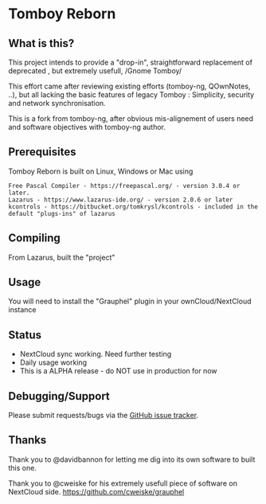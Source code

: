 Tomboy Reborn
=============

What is this?
-------------

This project intends to provide a "drop-in", straightforward replacement of deprecated , but extremely usefull, /Gnome Tomboy/

This effort came after reviewing existing efforts (tomboy-ng, QOwnNotes, ..), but all lacking the basic features of legacy Tomboy : Simplicity, security and network synchronisation.

This is a fork from tomboy-ng, after obvious mis-alignement of users need and software objectives with tomboy-ng author.


Prerequisites
-------------

Tomboy Reborn is built on Linux, Windows or Mac using

    Free Pascal Compiler - https://freepascal.org/ - version 3.0.4 or later.
    Lazarus - https://www.lazarus-ide.org/ - version 2.0.6 or later
    kcontrols - https://bitbucket.org/tomkrysl/kcontrols - included in the default "plugs-ins" of lazarus


Compiling
---------
From Lazarus, built the "project"


Usage
-----
You will need to install the "Grauphel" plugin in your ownCloud/NextCloud instance


Status
------
- NextCloud sync working. Need further testing
- Daily usage working
- This is a ALPHA release - do NOT use in production for now

Debugging/Support
-----------------

Please submit requests/bugs via the [GitHub issue tracker](https://github.com/grosjo/tomboy-reborn/issues).



Thanks
------

Thank you to @davidbannon for letting me dig into its own software to built this one.

Thank you to @cweiske for his extremely usefull piece of software on NextCloud side. https://github.com/cweiske/grauphel

